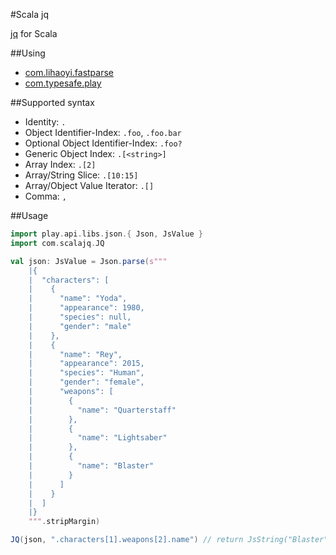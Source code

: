 #Scala jq

[jq](https://stedolan.github.io/jq/) for Scala

##Using 
*  [com.lihaoyi.fastparse](https://github.com/lihaoyi/fastparse/)
*  [com.typesafe.play](https://www.playframework.com/)

##Supported syntax
* Identity: `.`
* Object Identifier-Index: `.foo`, `.foo.bar`
* Optional Object Identifier-Index: `.foo?`
* Generic Object Index: `.[<string>]`
* Array Index: `.[2]`
* Array/String Slice: `.[10:15]`
* Array/Object Value Iterator: `.[]`
* Comma: `,`

##Usage
```scala
import play.api.libs.json.{ Json, JsValue }
import com.scalajq.JQ

val json: JsValue = Json.parse(s"""
    |{
    |  "characters": [
    |    {
    |      "name": "Yoda",
    |      "appearance": 1980,
    |      "species": null,
    |      "gender": "male"
    |    },
    |    {
    |      "name": "Rey",
    |      "appearance": 2015,
    |      "species": "Human",
    |      "gender": "female",
    |      "weapons": [
    |        {
    |          "name": "Quarterstaff"
    |        },
    |        {
    |          "name": "Lightsaber"
    |        },
    |        {
    |          "name": "Blaster"
    |        }
    |      ]
    |    }
    |  ]
    |}
    """.stripMargin)

JQ(json, ".characters[1].weapons[2].name") // return JsString("Blaster")

```